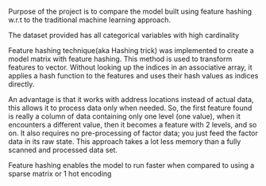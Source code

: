 Purpose of the project is to compare the model built using feature hashing w.r.t to the traditional machine learning approach.

The dataset provided has all categorical variables with high cardinality

Feature hashing technique(aka Hashing trick) was implemented to create a model matrix with feature hashing.
This method is used to transform features to vector. Without looking up the indices in an associative array, 
it applies a hash function to the features and uses their hash values as indices directly.

An advantage is that it works with address locations instead of actual data, this allows it to process data only when needed. So, the first feature found is really a column of data containing only one level (one value), when it encounters a different value, then it becomes a feature with 2 levels, and so on. It also requires no pre-processing of factor data; you just feed the factor data in its raw state. 
This approach takes a lot less memory than a fully scanned and processed data set.

Feature hashing enables the model to run faster when compared to using a sparse matrix or 1 hot encoding
